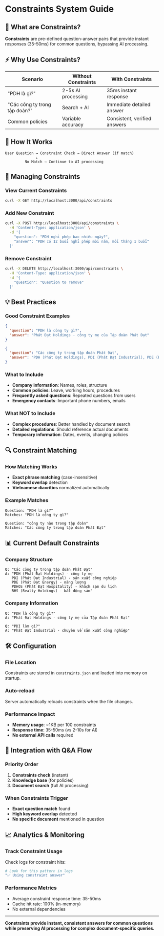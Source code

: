 # Constraints System Guide

## 🎯 What are Constraints?

**Constraints** are pre-defined question-answer pairs that provide instant responses (35-50ms) for common questions, bypassing AI processing.

## ⚡ Why Use Constraints?

| Scenario | Without Constraints | With Constraints |
|----------|-------------------|------------------|
| "PDH là gì?" | 2-5s AI processing | 35ms instant response |
| "Các công ty trong tập đoàn?" | Search + AI | Immediate detailed answer |
| Common policies | Variable accuracy | Consistent, verified answers |

## 🔧 How It Works

```
User Question → Constraint Check → Direct Answer (if match)
              ↓
         No Match → Continue to AI processing
```

## 📝 Managing Constraints

### View Current Constraints
```bash
curl -X GET http://localhost:3000/api/constraints
```

### Add New Constraint
```bash
curl -X POST http://localhost:3000/api/constraints \
  -H 'Content-Type: application/json' \
  -d '{
    "question": "PDH nghỉ phép bao nhiêu ngày?",
    "answer": "PDH có 12 buổi nghỉ phép mỗi năm, mỗi tháng 1 buổi"
  }'
```

### Remove Constraint
```bash
curl -X DELETE http://localhost:3000/api/constraints \
  -H 'Content-Type: application/json' \
  -d '{
    "question": "Question to remove"
  }'
```

## 💡 Best Practices

### Good Constraint Examples
```json
{
  "question": "PDH là công ty gì?",
  "answer": "Phát Đạt Holdings - công ty mẹ của Tập đoàn Phát Đạt"
}

{
  "question": "Các công ty trong tập đoàn Phát Đạt",
  "answer": "PDH (Phát Đạt Holdings), PDI (Phát Đạt Industrial), PDE (Phát Đạt Energy), PDHOS (Phát Đạt Hospitality), RHS (Realty Holdings)"
}
```

### What to Include
- **Company information**: Names, roles, structure
- **Common policies**: Leave, working hours, procedures
- **Frequently asked questions**: Repeated questions from users
- **Emergency contacts**: Important phone numbers, emails

### What NOT to Include
- **Complex procedures**: Better handled by document search
- **Detailed regulations**: Should reference actual documents
- **Temporary information**: Dates, events, changing policies

## 🔍 Constraint Matching

### How Matching Works
- **Exact phrase matching** (case-insensitive)
- **Keyword overlap** detection
- **Vietnamese diacritics** normalized automatically

### Example Matches
```
Question: "PDH là gì?"
Matches: "PDH là công ty gì?"

Question: "công ty nào trong tập đoàn"
Matches: "Các công ty trong tập đoàn Phát Đạt"
```

## 📊 Current Default Constraints

### Company Structure
```
Q: "Các công ty trong tập đoàn Phát Đạt"
A: "PDH (Phát Đạt Holdings) - công ty mẹ
   PDI (Phát Đạt Industrial) - sản xuất công nghiệp
   PDE (Phát Đạt Energy) - năng lượng
   PDHOS (Phát Đạt Hospitality) - khách sạn du lịch  
   RHS (Realty Holdings) - bất động sản"
```

### Company Information
```
Q: "PDH là công ty gì?"
A: "Phát Đạt Holdings - công ty mẹ của Tập đoàn Phát Đạt"

Q: "PDI làm gì?"
A: "Phát Đạt Industrial - chuyên về sản xuất công nghiệp"
```

## 🛠️ Configuration

### File Location
Constraints are stored in `constraints.json` and loaded into memory on startup.

### Auto-reload
Server automatically reloads constraints when the file changes.

### Performance Impact
- **Memory usage**: ~1KB per 100 constraints
- **Response time**: 35-50ms (vs 2-10s for AI)
- **No external API calls** required

## 🔄 Integration with Q&A Flow

### Priority Order
1. **Constraints check** (instant)
2. **Knowledge base** (for policies)  
3. **Document search** (full AI processing)

### When Constraints Trigger
- **Exact question match** found
- **High keyword overlap** detected
- **No specific document** mentioned in question

## 📈 Analytics & Monitoring

### Track Constraint Usage
Check logs for constraint hits:
```bash
# Look for this pattern in logs
"✅ Using constraint answer"
```

### Performance Metrics
- Average constraint response time: 35-50ms
- Cache hit rate: 100% (in-memory)
- No external dependencies

---

**Constraints provide instant, consistent answers for common questions while preserving AI processing for complex document-specific queries.** 